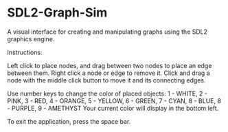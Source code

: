 # SDL2-Graph-Sim
A visual interface for creating and manipulating graphs using the SDL2 graphics engine.

Instructions:

Left click to place nodes, and drag between two nodes to place an edge between them.
Right click a node or edge to remove it.
Click and drag a node with the middle click button to move it and its connecting edges.

Use number keys to change the color of placed objects:
	1 - WHITE, 2 - PINK, 3 - RED,  4 - ORANGE, 5 - YELLOW, 
	6 - GREEN, 7 - CYAN, 8 - BLUE, 8 - PURPLE, 9 - AMETHYST
Your current color will display in the bottom left.

To exit the application, press the space bar.
